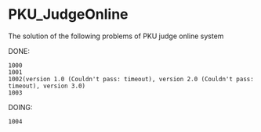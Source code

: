 PKU_JudgeOnline
====================

The solution of the following problems of PKU judge online system

DONE:

	1000
	1001
	1002(version 1.0 (Couldn't pass: timeout), version 2.0 (Couldn't pass: timeout), version 3.0)
	1003

DOING:

	1004


